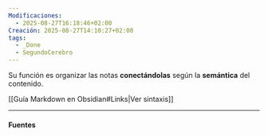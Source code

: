 ```yaml
---
Modificaciones:
  - 2025-08-27T16:18:46+02:00
Creación: 2025-08-27T14:10:27+02:00
tags:
  - _Done
  - SegundoCerebro
---
```

Su función es organizar las notas **conectándolas** según la **semántica** del contenido.

[[Guía Markdown en Obsidian#Links|Ver sintaxis]]

---
#### Fuentes